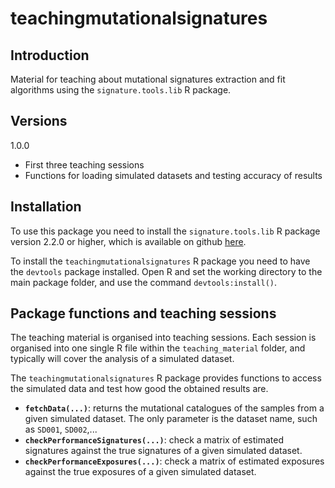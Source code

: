 # teachingmutationalsignatures


## Introduction

Material for teaching about  mutational signatures extraction and fit algorithms using the ```signature.tools.lib``` R package.

## Versions

1.0.0

- First three teaching sessions
- Functions for loading simulated datasets and testing accuracy of results


## Installation

To use this package you need to install the ```signature.tools.lib``` R package version 2.2.0 or higher, which is available on github [here](https://github.com/Nik-Zainal-Group/signature.tools.lib).

To install the ```teachingmutationalsignatures``` R package you need to have the ```devtools``` package installed.
Open R and set the working directory to the main package folder, and use the command ```devtools:install()```.

## Package functions and teaching sessions

The teaching material is organised into teaching sessions. Each session is organised into one single R file within the
```teaching_material``` folder, and typically will cover the analysis of a simulated dataset.

The ```teachingmutationalsignatures``` R package provides functions to access the simulated data and test how good
the obtained results are.

- **```fetchData(...)```**: returns the mutational catalogues of the samples from a given simulated dataset. 
The only parameter is the dataset name, such as ```SD001```, ```SD002```,... 
- **```checkPerformanceSignatures(...)```**: check a matrix of estimated signatures against the true signatures
of a given simulated dataset.
- **```checkPerformanceExposures(...)```**: check a matrix of estimated exposures against the true exposures
of a given simulated dataset.
